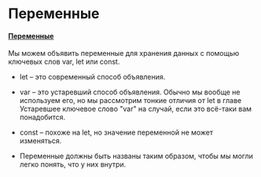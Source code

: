 # Переменные

#### [Переменные](https://learn.javascript.ru/variables)

Мы можем объявить переменные для хранения данных с помощью ключевых слов var, let или const.

* let – это современный способ объявления.
* var – это устаревший способ объявления. Обычно мы вообще не используем его, но мы рассмотрим тонкие отличия от let в
  главе Устаревшее ключевое слово "var" на случай, если это всё-таки вам понадобится.
* const – похоже на let, но значение переменной не может изменяться.

* Переменные должны быть названы таким образом, чтобы мы могли легко понять, что у них внутри.